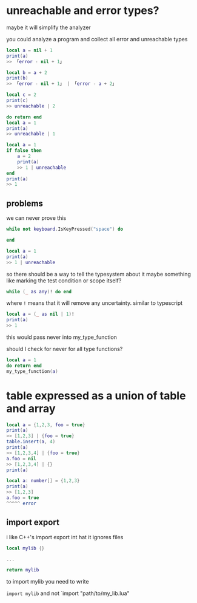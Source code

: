 # unreachable and error types?

maybe it will simplify the analyzer

you could analyze a program and collect all error and unreachable types

```lua
local a = nil + 1
print(a)
>> 「error - nil + 1」

local b = a + 2
print(b)
>> 「error - nil + 1」 | 「error - a + 2」

local c = 2
print(c)
>> unreachable | 2
```

```lua
do return end
local a = 1
print(a)
>> unreachable | 1
```

```lua
local a = 1
if false then
    a = 2
    print(a)
    >> 1 | unreachable
end
print(a)
>> 1
```

## problems

we can never prove this

```lua
while not keyboard.IsKeyPressed("space") do 

end

local a = 1
print(a)
>> 1 | unreachable
```

so there should be a way to tell the typesystem about it
maybe something like marking the test condition or scope itself?

```lua
while (_ as any)! do end
```

where `!` means that it will remove any uncertainty. similar to typescript

```lua
local a = (_ as nil | 1)!
print(a)
>> 1
```

this would pass never into my_type_function

should I check for never for all type functions?
```lua
local a = 1
do return end
my_type_function(a)
```

# table expressed as a union of table and array
```lua
local a = {1,2,3, foo = true}
print(a)
>> [1,2,3] | {foo = true}
table.insert(a, 4)
print(a)
>> [1,2,3,4] | {foo = true}
a.foo = nil
>> [1,2,3,4] | {}
print(a)
```

```lua
local a: number[] = {1,2,3}
print(a)
>> [1,2,3]
a.foo = true
^^^^^ error
```


## import export

i like C++'s import export int hat it ignores files

```lua
local mylib {}

...

return mylib
```

to import mylib you need to write 

`import mylib` and not `import "path/to/my_lib.lua"

